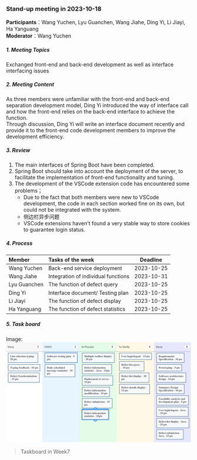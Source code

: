 ### Stand-up meeting in 2023-10-18

**Participants**：Wang Yuchen, Lyu Guanchen, Wang Jiahe, Ding Yi, Li Jiayi, Ha Yanguang  
**Moderator**：Wang Yuchen

##### 1. Meeting Topics

Exchanged front-end and back-end development as well as interface interfacing issues

##### 2. Meeting Content

As three members were unfamiliar with the front-end and back-end separation development model, Ding Yi introduced the way of interface call and how the front-end relies on the back-end interface to achieve the function.  
Through discussion, Ding Yi will write an interface document recently and provide it to the front-end code development members to improve the development efficiency.

##### 3. Review

1. The main interfaces of Spring Boot have been completed.
2. Spring Boot should take into account the deployment of the server, to facilitate the implementation of front-end functionality and tuning.
3. The development of the VSCode extension code has encountered some problems；
   - Due to the fact that both members were new to VSCode development, the code in each section worked fine on its own, but could not be integrated with the system.
   - 侧边栏异步问题
   - VSCode extensions haven't found a very stable way to store cookies to guarantee login status.

##### 4. Process

| Member       | Tasks of the week                   |  Deadline  |
|:-------------|:------------------------------------|:----------:|
| Wang Yuchen  | Back-end service deployment         | 2023-10-25 |
| Wang Jiahe   | Integration of individual functions | 2023-10-31 |
| Lyu Guanchen | The function of defect query        | 2023-10-25 |
| Ding Yi      | Interface document/ Testing plan    | 2023-10-25 |
| Li Jiayi     | The function of defect display      | 2023-10-25 |
| Ha Yanguang  | The function of defect statistics   | 2023-10-25 |


##### 5. Task board
Image:
![avatar](https://github.com/Chen30lv/Project-Defect-Manage-Tool/blob/main/Stand-up%20meetings/IMG/TaskBoard_week_7.png)

> Taskboard in Week7